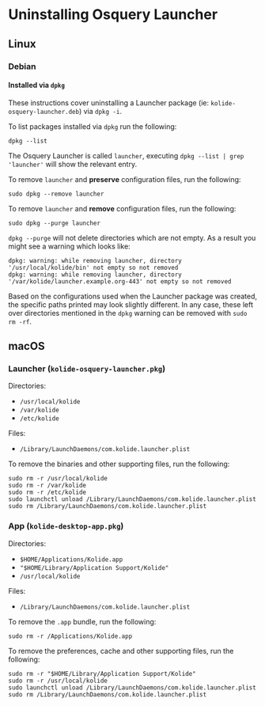 # Uninstalling Osquery Launcher

## Linux

### Debian

#### Installed via `dpkg`

These instructions cover uninstalling a Launcher package (ie: `kolide-osquery-launcher.deb`) via `dpkg -i`.

To list packages installed via `dpkg` run the following:

```
dpkg --list
```

The Osquery Launcher is called `launcher`, executing `dpkg --list | grep 'launcher'` will show the relevant entry.

To remove `launcher` and **preserve** configuration files, run the following:

```
sudo dpkg --remove launcher
```

To remove `launcher` and **remove** configuration files, run the following:

```
sudo dpkg --purge launcher
```

`dpkg --purge` will not delete directories which are not empty. As a result you might see a warning which looks like: 

```
dpkg: warning: while removing launcher, directory '/usr/local/kolide/bin' not empty so not removed
dpkg: warning: while removing launcher, directory '/var/kolide/launcher.example.org-443' not empty so not removed
```

Based on the configurations used when the Launcher package was created, the specific paths printed may look slightly different. In any case, these left over directories mentioned in the `dpkg` warning can be removed with `sudo rm -rf`.

## macOS

### Launcher (`kolide-osquery-launcher.pkg`)

Directories:

- `/usr/local/kolide`
- `/var/kolide`
- `/etc/kolide`

Files:
- `/Library/LaunchDaemons/com.kolide.launcher.plist`

To remove the binaries and other supporting files, run the following:

```
sudo rm -r /usr/local/kolide
sudo rm -r /var/kolide
sudo rm -r /etc/kolide
sudo launchctl unload /Library/LaunchDaemons/com.kolide.launcher.plist
sudo rm /Library/LaunchDaemons/com.kolide.launcher.plist
```

### App (`kolide-desktop-app.pkg`)

Directories:
- `$HOME/Applications/Kolide.app`
- `"$HOME/Library/Application Support/Kolide"`
- `/usr/local/kolide`


Files:
- `/Library/LaunchDaemons/com.kolide.launcher.plist`

To remove the `.app` bundle, run the following:

```
sudo rm -r /Applications/Kolide.app
```

To remove the preferences, cache and other supporting files, run the following:

```
sudo rm -r "$HOME/Library/Application Support/Kolide"
sudo rm -r /usr/local/kolide
sudo launchctl unload /Library/LaunchDaemons/com.kolide.launcher.plist
sudo rm /Library/LaunchDaemons/com.kolide.launcher.plist
```
